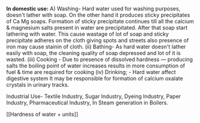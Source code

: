 **In domestic use:**
A) Washing-
Hard water used for washing purposes, doesn't lather with soap. On the other hand it produces sticky precipitates of Ca Mg soaps.
Formation of sticky precipitate continues till all the calcium & magnesium salts present in water are precipitated. After that soap start lathering with water.
This cause wastage of lot of soap and sticky precipitate adheres on the cloth giving spots and streets also presence of iron may cause stainin of cloth.
(ii) Bathing-
As hard water doesn't lather easily with soap, the cleaning quality of soap
depressed and lot of it is wasted.
(iii) Cooking -
Due to presence of dissolved hardness — producing salts the boiling point of water
increases results in more consumption of fuel & time are required for cooking
(iv) Drinking; - Hard water affect digestive system It may be responsible for
formation of calcium oxalate crystals in urinary tracks.

Industrial Use-
Textile Industry, Sugar Industry, Dyeing Industry, Paper Industry, Pharmaceutical Industry, In Steam generation in Boilers.

[[Hardness of water + units]]